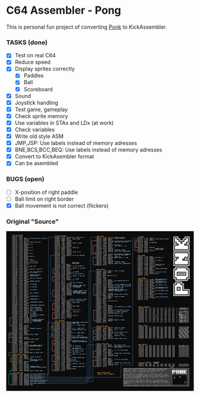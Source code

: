 # C64 Assembler - Pong

This is personal fun project of converting [Ponk](http://sos.gd/ponk/) to KickAssembler.

### TASKS (done)

- [x] Test on real C64
- [x] Reduce speed
- [x] Display sprites correctly
    - [x] Paddles
    - [x] Ball
    - [x] Scoreboard
- [x] Sound
- [x] Joystick handling
- [x] Test game, gameplay
- [x] Check sprite memory
- [x] Use variables in STAx and LDx (at work)
- [x] Check variables
- [x] Write old style ASM
- [x] JMP,JSP: Use labels instead of memory adresses
- [x] BNE,BCS,BCC,BEQ: Use labels instead of memory adresses
- [x] Convert to KickAsembler format
- [x] Can be asembled

### BUGS (open)

- [ ] X-position of right paddle
- [ ] Ball limit on right border
- [x] Ball movement is not correct (flickers)

### Original "Source"

![PONK](/doc/ponk.png)
